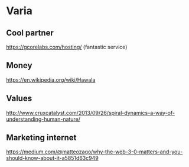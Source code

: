 # Varia

## Cool partner

https://gcorelabs.com/hosting/ (fantastic service)

## Money

https://en.wikipedia.org/wiki/Hawala

## Values

http://www.cruxcatalyst.com/2013/09/26/spiral-dynamics-a-way-of-understanding-human-nature/

## Marketing internet

https://medium.com/@matteozago/why-the-web-3-0-matters-and-you-should-know-about-it-a5851d63c949

